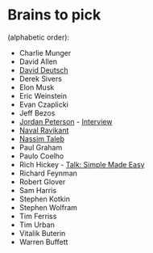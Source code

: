 # Brains to pick

(alphabetic order):

- Charlie Munger
- David Allen
- [David Deutsch](https://twitter.com/DavidDeutschOxf)
- Derek Sivers
- Elon Musk
- Eric Weinstein
- Evan Czaplicki
- Jeff Bezos
- [Jordan Peterson](https://twitter.com/jordanbpeterson) - [Interview](https://tim.blog/2021/03/01/jordan-peterson/)
- [Naval Ravikant](https://twitter.com/naval)
- [Nassim Taleb](https://twitter.com/nntaleb)
- Paul Graham
- Paulo Coelho
- Rich Hickey - [Talk: Simple Made Easy](www.infoq.com/presentations/Simple-Made-Easy)
- Richard Feynman 
- Robert Glover
- Sam Harris
- Stephen Kotkin
- Stephen Wolfram
- Tim Ferriss
- Tim Urban
- Vitalik Buterin
- Warren Buffett

<!--
- Ausguste Escoffier
- Allan Kay
- Rollo Tomassi
- Milton Friedman
- Mark Manson
- Abbas (iran - photojournalist)
any females? Any non american?
- Pawel Kuczynski (illustrator)
- Mario Puppo (illustrator)
- Edward Tufte
- Sarah Tavel (ex pinterest ceo)
-->